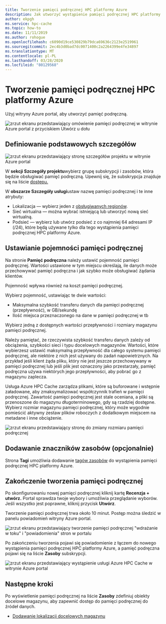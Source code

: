 ```yaml
---
title: Tworzenie pamięci podręcznej HPC platformy Azure
description: Jak utworzyć wystąpienie pamięci podręcznej HPC platformy Azure
author: ekpgh
ms.service: hpc-cache
ms.topic: how-to
ms.date: 11/11/2019
ms.author: rohogue
ms.openlocfilehash: c6090d19ce530829b79dca69636c2123e2519961
ms.sourcegitcommit: 2ec4b3d0bad7dc0071400c2a2264399e4fe34897
ms.translationtype: MT
ms.contentlocale: pl-PL
ms.lasthandoff: 03/28/2020
ms.locfileid: "80129568"
---
```

# <a name="create-an-azure-hpc-cache"></a>Tworzenie pamięci podręcznej HPC platformy Azure

Użyj witryny Azure portal, aby utworzyć pamięć podręczną.

![zrzut ekranu przedstawiający omówienie pamięci podręcznej w witrynie Azure portal z przyciskiem Utwórz u dołu](media/hpc-cache-home-page.png)

## <a name="define-basic-details"></a>Definiowanie podstawowych szczegółów

![zrzut ekranu przedstawiający stronę szczegółów projektu w witrynie Azure portal](media/hpc-cache-create-basics.png)

W **sekcji Szczegóły projektu**wybierz grupę subskrypcji i zasobów, która będzie obsługiwać pamięć podręczną. Upewnij się, że subskrypcja znajduje się na liście [dostępu.](hpc-cache-prereqs.md#azure-subscription)

W **obszarze Szczegóły usługi**ustaw nazwę pamięci podręcznej i te inne atrybuty:

* Lokalizacja — wybierz jeden z [obsługiwanych regionów](hpc-cache-overview.md#region-availability).
* Sieć wirtualna — można wybrać istniejącą lub utworzyć nową sieć wirtualną.
* Podsieć — wybierz lub utwórz podsieć z co najmniej 64 adresami IP (/24), które będą używane tylko dla tego wystąpienia pamięci podręcznej HPC platformy Azure.

## <a name="set-cache-capacity"></a>Ustawianie pojemności pamięci podręcznej
<!-- referenced from GUI - update aka.ms link if you change this header text -->

Na stronie **Pamięć podręczna** należy ustawić pojemność pamięci podręcznej. Wartości ustawione w tym miejscu określają, ile danych może przechowywać pamięć podręczna i jak szybko może obsługiwać żądania klientów.

Pojemność wpływa również na koszt pamięci podręcznej.

Wybierz pojemność, ustawiając te dwie wartości:

* Maksymalna szybkość transferu danych dla pamięci podręcznej (przepływność), w GB/sekundę
* Ilość miejsca przeznaczonego na dane w pamięci podręcznej w tb

Wybierz jedną z dostępnych wartości przepływności i rozmiary magazynu pamięci podręcznej.

Należy pamiętać, że rzeczywista szybkość transferu danych zależy od obciążenia, szybkości sieci i typu docelowych magazynów. Wartości, które wybierzesz ustawić maksymalną przepływność dla całego systemu pamięci podręcznej, ale niektóre z nich jest używany do zadań napowietrznych. Na przykład jeśli klient żąda pliku, który nie jest jeszcze przechowywany w pamięci podręcznej lub jeśli plik jest oznaczony jako przestarzały, pamięć podręczna używa niektórych jego przepływności, aby pobrać go z magazynu zaplecza.

Usługa Azure HPC Cache zarządza plikami, które są buforowane i wstępnie załadowane, aby zmaksymalizować współczynnik trafień w pamięci podręcznej. Zawartość pamięci podręcznej jest stale oceniana, a pliki są przenoszone do magazynu długoterminowego, gdy są rzadziej dostępne. Wybierz rozmiar magazynu pamięci podręcznej, który może wygodnie pomieścić aktywny zestaw plików roboczych z dodatkowym miejscem na metadane i inne obciążenie.

![zrzut ekranu przedstawiający stronę do zmiany rozmiaru pamięci podręcznej](media/hpc-cache-create-capacity.png)

## <a name="add-resource-tags-optional"></a>Dodawanie znaczników zasobów (opcjonalnie)

Strona **Tagi** umożliwia dodawanie [tagów zasobów](https://go.microsoft.com/fwlink/?linkid=873112) do wystąpienia pamięci podręcznej HPC platformy Azure.

## <a name="finish-creating-the-cache"></a>Zakończenie tworzenia pamięci podręcznej

Po skonfigurowaniu nowej pamięci podręcznej kliknij kartę **Recenzja + utwórz.** Portal sprawdza twoje wybory i umożliwia przeglądanie wyborów. Jeśli wszystko jest poprawne, kliknij przycisk **Utwórz**.

Tworzenie pamięci podręcznej trwa około 10 minut. Postęp można śledzić w panelu powiadomień witryny Azure portal.

![zrzut ekranu przedstawiający tworzenie pamięci podręcznej "wdrażanie w toku" i "powiadomienia" stron w portalu](media/hpc-cache-deploy-status.png)

Po zakończeniu tworzenia pojawi się powiadomienie z łączem do nowego wystąpienia pamięci podręcznej HPC platformy Azure, a pamięć podręczna pojawi się na liście **Zasoby** subskrypcji.
<!-- double check on notification -->

![zrzut ekranu przedstawiający wystąpienie usługi Azure HPC Cache w witrynie Azure portal](media/hpc-cache-new-overview.png)

## <a name="next-steps"></a>Następne kroki

Po wyświetlenie pamięci podręcznej na liście **Zasoby** zdefiniuj obiekty docelowe magazynu, aby zapewnić dostęp do pamięci podręcznej do źródeł danych.

* [Dodawanie lokalizacji docelowych magazynu](hpc-cache-add-storage.md)
